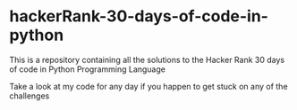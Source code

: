 # hackerRank-30-days-of-code-in-python
This is a repository containing all the solutions to the Hacker Rank 30 days of code in Python Programming Language

Take a look at my code for any day if you happen to get stuck on any of the challenges

